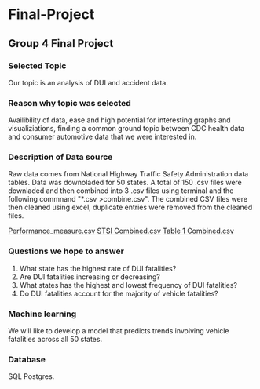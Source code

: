 # Final-Project
## Group 4 Final Project


### Selected Topic

Our topic is an analysis of DUI and accident data.

### Reason why topic was selected 

Availibility of data, ease and high potential for interesting graphs and visualiziations, finding a common ground topic between CDC health data and consumer automotive data that we were interested in.

### Description of Data source

Raw data comes from National Highway Traffic Safety Administration data tables. Data was downoladed for 50 states. A total of 150 .csv files were downladed and then combined into 3 .csv files using terminal and the following commnand "*.csv >combine.csv". The combined CSV files were then cleaned using excel, duplicate entries were removed from the cleaned files. 

[Performance_measure.csv](https://github.com/pperlinski/Final-Project/blob/main/Performance_measure.csv)
[STSI Combined.csv](https://github.com/pperlinski/Final-Project/blob/main/STSI%20Combined%20.csv)
[Table 1 Combined.csv](https://github.com/pperlinski/Final-Project/blob/main/Table%201%20Combined.csv)


### Questions we hope to answer

1. What state has the highest rate of DUI fatalities?
2. Are DUI fatalities increasing or decreasing? 
3. What states has the highest and lowest frequency of DUI fatalities?
4. Do DUI fatalities account for the majority of vehicle fatalities? 

### Machine learning

We will like to develop a model that predicts trends involving vehicle fatalities across all 50 states. 

### Database
SQL Postgres.
